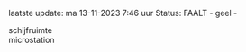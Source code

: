 laatste update: 
ma 13-11-2023  7:46   uur 
Status: FAALT - geel - 
<div class="service Y">schijfruimte</div><div class="service Y">microstation</div>